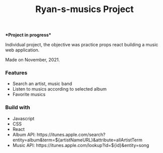 <!DOCTYPE html>
<html lang="en">
<head>
  <meta charset="UTF-8">
  <meta http-equiv="X-UA-Compatible" content="IE=edge">
  <meta name="viewport" content="width=device-width, initial-scale=1.0">
  <link rel="stylesheet" href="style.css">
</head>
<body>
  <header>
    <h1 id="title">Ryan-s-musics Project</h1>
  </header>
  <main>
    <p><strong>*Project in progress*</strong></p>
    <p>Individual project, the objective was practice props react building a music web application.</p>
    <p>Made on November, 2021.</p>
    <h3>Features</h3>
    <ul>
      <li>Search an artist, music band</li>
      <li>Listen to musics according to selected album</li>
      <li>Favorite musics</li>
    </ul>
    <h3>Build with</h3>
    <ul>
      <li>Javascript</li>
      <li>CSS</li>
      <li>React</li>
      <li>Album API: https://itunes.apple.com/search?entity=album&term=${artistNameURL}&attribute=allArtistTerm</li>
      <li>Music API: https://itunes.apple.com/lookup?id=${id}&entity=song </li>
    </ul>
  </main>
</body>
</html>
